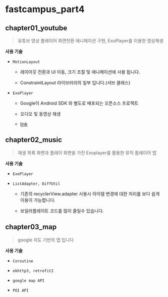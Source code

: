 # fastcampus_part4

## chapter01_youtube

> 유튜브 영상 플레이어 화면전환 애니메이션 구현, ExoPlayer를 이용한 영상재생

**사용 기술**

 - `MotionLayout`
 
    - 레이아웃 전환과 UI 이동, 크기 조절 및 애니메이션에 사용 됩니다. 

    - ConstraintLayout 라이브러리의 일부 입니다.(서브 클래스)

 - `ExoPlayer`

    - Google이 Android SDK 와 별도로 배포되는 오픈소스 프로젝트

    - 오디오 및 동영상 재생

    - [link](https://exoplayer.dev/hello-world.html)


## chapter02_music

> 재생 목록 화면과 플레이 화면을 가진 Exoplayer를 활용한 뮤직 플레이어 앱

**사용 기술**

- `ExoPlayer`

- `ListAdapter, DiffUtil`

   - 기존의 recyclerView.adapter 사용시 아이템 변경에 대한 처리를 보다 쉽게 이용이 가능합니다.

   - 보일러플레이트 코드를 많이 줄일수 있습니다.

## chapter03_map

> google 지도 기반의 앱 입니다

**사용 기술**

- `Coroutine`

- `okhttp3, retrofit2`

- `google map API`

- `POI API`




